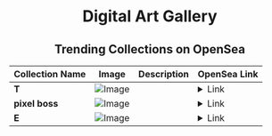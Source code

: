 <div align="center">

# Digital Art Gallery

## Trending Collections on OpenSea

| Collection Name                       | Image                                                                                     | Description                       | OpenSea Link                                                                                          |
|---------------------------------------|-------------------------------------------------------------------------------------------|-----------------------------------|--------------------------------------------------------------------------------------------------------|
| **T** | ![Image](https://i.seadn.io/s/raw/files/996913debefdf1bfb635c222ad2c92ea.jpg?w=500&auto=format?w=200&auto=format) |  | <details><summary>Link</summary>[T](https://opensea.io/collection/t-2159)</details> |
| **pixel boss** | ![Image](https://i.seadn.io/s/raw/files/f66038462ed0b5b73bc8080a2abf8d83.png?w=500&auto=format?w=200&auto=format) |  | <details><summary>Link</summary>[pixel boss](https://opensea.io/collection/pixel-boss-1)</details> |
| **E** | ![Image](https://i.seadn.io/s/raw/files/d2444d4a22b8d7f8f8604e9029550488.jpg?w=500&auto=format?w=200&auto=format) |  | <details><summary>Link</summary>[E](https://opensea.io/collection/e-2092)</details> |

</div>